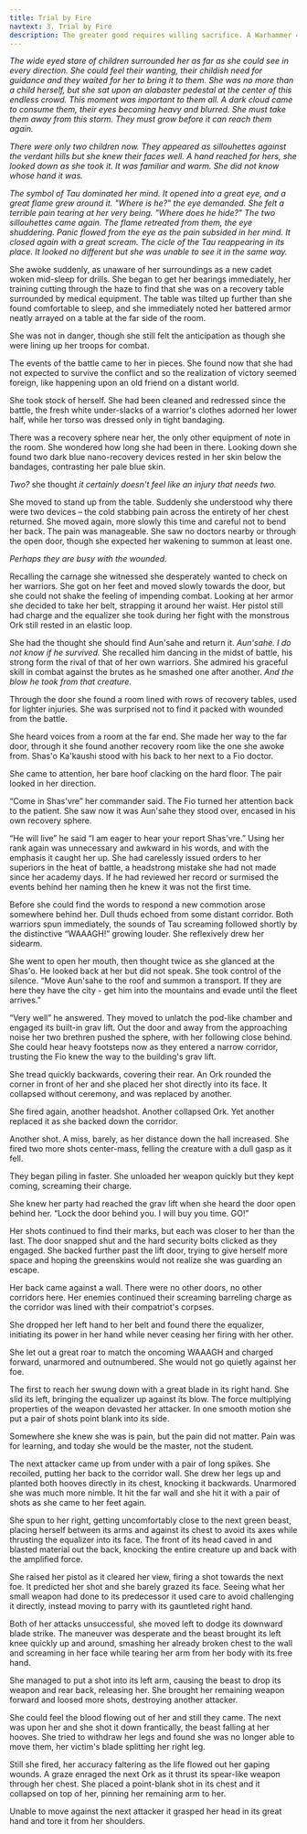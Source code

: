 ```yaml
---
title: Trial by Fire
navtext: 3. Trial by Fire
description: The greater good requires willing sacrifice. A Warhammer 40,000 Tau Empire story.
---
```


*The wide eyed stare of children surrounded her as far as she could see in every direction. She could feel their wanting, their childish need for guidance and they waited for her to bring it to them. She was no more than a child herself, but she sat upon an alabaster pedestal at the center of this endless crowd. This moment was important to them all. A dark cloud came to consume them, their eyes becoming heavy and blurred. She must take them away from this storm. They must grow before it can reach them again.*

*There were only two children now. They appeared as sillouhettes against the verdant hills but she knew their faces well. A hand reached for hers, she looked down as she took it. It was familiar and warm. She did not know whose hand it was.*

*The symbol of Tau dominated her mind. It opened into a great eye, and a great flame grew around it. "Where is he?" the eye demanded. She felt a terrible pain tearing at her very being. "Where does he hide?" The two sillouhettes came again. The flame retreated from them, the eye shuddering. Panic flowed from the eye as the pain subsided in her mind. It closed again with a great scream. The cicle of the Tau reappearing in its place. It looked no different but she was unable to see it in the same way.*

She awoke suddenly, as unaware of her surroundings as a new cadet woken mid-sleep for drills. She began to get her bearings immediately, her training cutting through the haze to find that she was on a recovery table surrounded by medical equipment. The table was tilted up further than she found comfortable to sleep, and she immediately noted her battered armor neatly arrayed on a table at the far side of the room. 

She was not in danger, though she still felt the anticipation as though she were lining up her troops for combat. 

The events of the battle came to her in pieces. She found now that she had not expected to survive the conflict and so the realization of victory seemed foreign, like happening upon an old friend on a distant world. 

She took stock of herself. She had been cleaned and redressed since the battle, the fresh white under-slacks of a warrior's clothes adorned her lower half, while her torso was dressed only in tight bandaging. 

There was a recovery sphere near her, the only other equipment of note in the room. She wondered how long she had been in there. Looking down she found two dark blue nano-recovery devices rested in her skin below the bandages, contrasting her pale blue skin. 

*Two?* she thought *it certainly doesn't feel like an injury that needs two.*

She moved to stand up from the table. Suddenly she understood why there were two devices – the cold stabbing pain across the entirety of her chest returned. She moved again, more slowly this time and careful not to bend her back. The pain was manageable. She saw no doctors nearby or through the open door, though she expected her wakening to summon at least one. 

*Perhaps they are busy with the wounded.*

Recalling the carnage she witnessed she desperately wanted to check on her warriors. She got on her feet and moved slowly towards the door, but she could not shake the feeling of impending combat. Looking at her armor she decided to take her belt, strapping it around her waist. Her pistol still had charge and the equalizer she took during her fight with the monstrous Ork still rested in an elastic loop. 

She had the thought she should find Aun'sahe and return it. *Aun'sahe. I do not know if he survived.* She recalled him dancing in the midst of battle, his strong form the rival of that of her own warriors. She admired his graceful skill in combat against the brutes as he smashed one after another. *And the blow he took from that creature.* 

Through the door she found a room lined with rows of recovery tables, used for lighter injuries. She was surprised not to find it packed with wounded from the battle.

She heard voices from a room at the far end. She made her way to the far door, through it she found another recovery room like the one she awoke from. Shas'o Ka'kaushi stood with his back to her next to a Fio doctor. 

She came to attention, her bare hoof clacking on the hard floor. The pair looked in her direction. 

“Come in Shas'vre” her commander said. The Fio turned her attention back to the patient. She saw now it was Aun'sahe they stood over, encased in his own recovery sphere. 

“He will live” he said “I am eager to hear your report Shas'vre.” Using her rank again was unnecessary and awkward in his words, and with the emphasis it caught her up. She had carelessly issued orders to her superiors in the heat of battle, a headstrong mistake she had not made since her academy days. If he had reviewed her record or surmised the events behind her naming then he knew it was not the first time. 

Before she could find the words to respond a new commotion arose somewhere behind her. Dull thuds echoed from some distant corridor. Both warriors spun immediately, the sounds of Tau screaming followed shortly by the distinctive “WAAAGH!” growing louder. She reflexively drew her sidearm. 

She went to open her mouth, then thought twice as she glanced at the Shas'o. He looked back at her but did not speak. She took control of the silence. “Move Aun'sahe to the roof and summon a transport. If they are here they have the city - get him into the mountains and evade until the fleet arrives.”

“Very well” he answered. They moved to unlatch the pod-like chamber and engaged its built-in grav lift. Out the door and away from the approaching noise her two brethren pushed the sphere, with her following close behind. She could hear heavy footsteps now as they entered a narrow corridor, trusting the Fio knew the way to the building's grav lift. 

She tread quickly backwards, covering their rear. An Ork rounded the corner in front of her and she placed her shot directly into its face. It collapsed without ceremony, and was replaced by another. 

She fired again, another headshot. Another collapsed Ork. Yet another replaced it as she backed down the corridor. 

Another shot. A miss, barely, as her distance down the hall increased. She fired two more shots center-mass, felling the creature with a dull gasp as it fell. 

They began piling in faster. She unloaded her weapon quickly but they kept coming, screaming their charge. 

She knew her party had reached the grav lift when she heard the door open behind her. “Lock the door behind you. I will buy you time. GO!” 

Her shots continued to find their marks, but each was closer to her than the last. The door snapped shut and the hard security bolts clicked as they engaged. She backed further past the lift door, trying to give herself more space and hoping the greenskins would not realize she was guarding an escape. 

Her back came against a wall. There were no other doors, no other corridors here. Her enemies continued their screaming barreling charge as the corridor was lined with their compatriot's corpses. 

She dropped her left hand to her belt and found there the equalizer, initiating its power in her hand while never ceasing her firing with her other. 

She let out a great roar to match the oncoming WAAAGH and charged forward, unarmored and outnumbered. She would not go quietly against her foe. 

The first to reach her swung down with a great blade in its right hand. She slid its left, bringing the equalizer up against its blow. The force multiplying properties of the weapon devasted her attacker. In one smooth motion she put a pair of shots point blank into its side. 

Somewhere she knew she was is pain, but the pain did not matter. Pain was for learning, and today she would be the master, not the student.

The next attacker came up from under with a pair of long spikes. She recoiled, putting her back to the corridor wall. She drew her legs up and planted both hooves directly in its chest, knocking it backwards. Unarmored she was much more nimble. It hit the far wall and she hit it with a pair of shots as she came to her feet again. 

She spun to her right, getting uncomfortably close to the next green beast, placing herself between its arms and against its chest to avoid its axes while thrusting the equalizer into its face. The front of its head caved in and blasted material out the back, knocking the entire creature up and back with the amplified force. 

She raised her pistol as it cleared her view, firing a shot towards the next foe. It predicted her shot and she barely grazed its face. Seeing what her small weapon had done to its predecessor it used care to avoid challenging it directly, instead moving to parry with its gauntleted right hand. 

Both of her attacks unsuccessful, she moved left to dodge its downward blade strike. The maneuver was desperate and the beast brought its left knee quickly up and around, smashing her already broken chest to the wall and screaming in her face while tearing her arm from her body with its free hand. 

She managed to put a shot into its left arm, causing the beast to drop its weapon and rear back, releasing her. She brought her remaining weapon forward and loosed more shots, destroying another attacker. 

She could feel the blood flowing out of her and still they came. The next was upon her and she shot it down frantically, the beast falling at her hooves. She tried to withdraw her legs and found she was no longer able to move them, her victim's blade splitting her right leg. 

Still she fired, her accuracy faltering as the life flowed out her gaping wounds. A graze enraged the next Ork as it thrust its spear-like weapon through her chest. She placed a point-blank shot in its chest and it collapsed on top of her, pinning her remaining arm to her. 

Unable to move against the next attacker it grasped her head in its great hand and tore it from her shoulders. 
